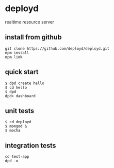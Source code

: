 # deployd

realtime resource server

<!-- ## install from npm

_currently requires [mongodb](http://www.mongodb.org/downloads)_

	[sudo] npm install deployd -g -->

## install from github

	git clone https://github.com/deployd/deployd.git
	npm install
	npm link

## quick start

	$ dpd create hello
	$ cd hello
	$ dpd
	dpd> dashboard

## unit tests

	$ cd deployd
	$ mongod &
	$ mocha

## integration tests
	
	cd test-app
	dpd -o
